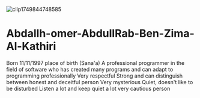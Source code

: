 ![clip1749844748585](https://github.com/user-attachments/assets/8156884d-365c-44ad-a899-b973777b3dfd)
# Abdallh-omer-AbdullRab-Ben-Zima-Al-Kathiri
Born 11/11/1997
place of birth (Sana'a)
A professional programmer in the field of software who has created many programs and can adapt to programming professionally 
Very respectful
Strong and can distinguish between honest and deceitful person
Very mysterious
Quiet, doesn't like to be disturbed 
Listen a lot and keep quiet a lot
very cautious person
